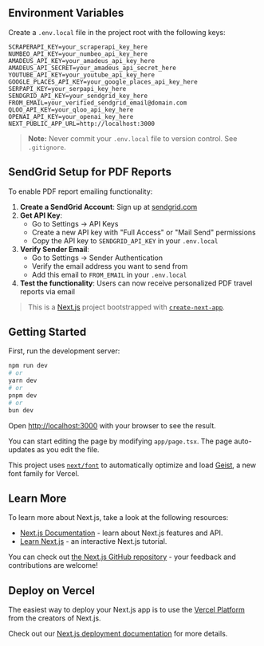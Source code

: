 ## Environment Variables

Create a `.env.local` file in the project root with the following keys:

```env
SCRAPERAPI_KEY=your_scraperapi_key_here
NUMBEO_API_KEY=your_numbeo_api_key_here
AMADEUS_API_KEY=your_amadeus_api_key_here
AMADEUS_API_SECRET=your_amadeus_api_secret_here
YOUTUBE_API_KEY=your_youtube_api_key_here
GOOGLE_PLACES_API_KEY=your_google_places_api_key_here
SERPAPI_KEY=your_serpapi_key_here
SENDGRID_API_KEY=your_sendgrid_key_here
FROM_EMAIL=your_verified_sendgrid_email@domain.com
QLOO_API_KEY=your_qloo_api_key_here
OPENAI_API_KEY=your_openai_key_here
NEXT_PUBLIC_APP_URL=http://localhost:3000
```

> **Note:** Never commit your `.env.local` file to version control. See `.gitignore`.

## SendGrid Setup for PDF Reports

To enable PDF report emailing functionality:

1. **Create a SendGrid Account**: Sign up at [sendgrid.com](https://sendgrid.com)
2. **Get API Key**: 
   - Go to Settings → API Keys
   - Create a new API key with "Full Access" or "Mail Send" permissions
   - Copy the API key to `SENDGRID_API_KEY` in your `.env.local`
3. **Verify Sender Email**:
   - Go to Settings → Sender Authentication
   - Verify the email address you want to send from
   - Add this email to `FROM_EMAIL` in your `.env.local`
4. **Test the functionality**: Users can now receive personalized PDF travel reports via email
> This is a [Next.js](https://nextjs.org) project bootstrapped with [`create-next-app`](https://nextjs.org/docs/app/api-reference/cli/create-next-app).

## Getting Started

First, run the development server:

```bash
npm run dev
# or
yarn dev
# or
pnpm dev
# or
bun dev
```

Open [http://localhost:3000](http://localhost:3000) with your browser to see the result.

You can start editing the page by modifying `app/page.tsx`. The page auto-updates as you edit the file.

This project uses [`next/font`](https://nextjs.org/docs/app/building-your-application/optimizing/fonts) to automatically optimize and load [Geist](https://vercel.com/font), a new font family for Vercel.

## Learn More

To learn more about Next.js, take a look at the following resources:

- [Next.js Documentation](https://nextjs.org/docs) - learn about Next.js features and API.
- [Learn Next.js](https://nextjs.org/learn) - an interactive Next.js tutorial.

You can check out [the Next.js GitHub repository](https://github.com/vercel/next.js) - your feedback and contributions are welcome!

## Deploy on Vercel

The easiest way to deploy your Next.js app is to use the [Vercel Platform](https://vercel.com/new?utm_medium=default-template&filter=next.js&utm_source=create-next-app&utm_campaign=create-next-app-readme) from the creators of Next.js.

Check out our [Next.js deployment documentation](https://nextjs.org/docs/app/building-your-application/deploying) for more details.
